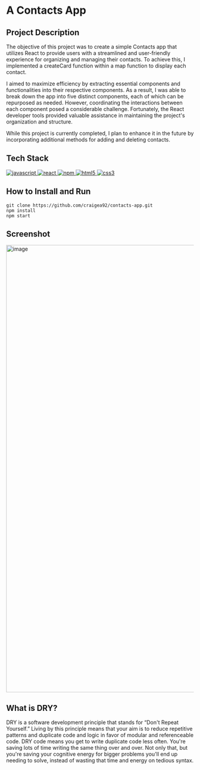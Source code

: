 # A Contacts App

## Project Description
The objective of this project was to create a simple Contacts app that utilizes React to provide users with a streamlined and user-friendly experience for organizing and managing their contacts. To achieve this, I implemented a createCard function within a map function to display each contact.

I aimed to maximize efficiency by extracting essential components and functionalities into their respective components. As a result, I was able to break down the app into five distinct components, each of which can be repurposed as needed. However, coordinating the interactions between each component posed a considerable challenge. Fortunately, the React developer tools provided valuable assistance in maintaining the project's organization and structure.

While this project is currently completed, I plan to enhance it in the future by incorporating additional methods for adding and deleting contacts.

## Tech Stack
<a href="https://www.javascript.com/"> <img src="https://icongr.am/devicon/javascript-original.svg?size=40&color=currentColor" alt="javascript"/> </a>
<a href="https://reactjs.org/"> <img src="https://icongr.am/devicon/react-original.svg?size=40&color=currentColor" alt="react"/> </a>
<a href="https://www.npmjs.com/"> <img src="https://icongr.am/devicon/npm-original-wordmark.svg?size=40&color=currentColor" alt="npm"/> </a>
<a href="https://www.w3schools.com/html/"> <img src="https://icongr.am/devicon/html5-original.svg?size=40&color=8000ff" alt="html5"/> </a>
<a href="https://www.w3schools.com/css/"> <img src="https://icongr.am/devicon/css3-original.svg?size=40&color=8000ff" alt="css3"/> </a>

## How to Install and Run
```
git clone https://github.com/craigea92/contacts-app.git
npm install
npm start
```
## Screenshot
<img width="1199" alt="image" src="https://user-images.githubusercontent.com/82875984/222484739-49d603c4-3bb7-4301-95f0-443eb9f2a660.png">

## What is DRY?
DRY is a software development principle that stands for “Don't Repeat Yourself.” Living by this principle means that your aim is to reduce repetitive patterns and duplicate code and logic in favor of modular and referenceable code. DRY code means you get to write duplicate code less often. You're saving lots of time writing the same thing over and over. Not only that, but you're saving your cognitive energy for bigger problems you'll end up needing to solve, instead of wasting that time and energy on tedious syntax.
